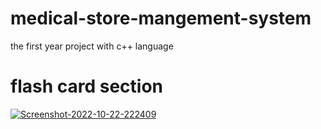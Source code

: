 # medical-store-mangement-system
the first year project with c++ language

<h1>flash card section</h1>
<a href="https://ibb.co/17BpdLz"><img src="https://i.ibb.co/2WRLsyZ/Screenshot-2022-10-22-222409.png" alt="Screenshot-2022-10-22-222409" border="0" /></a>

